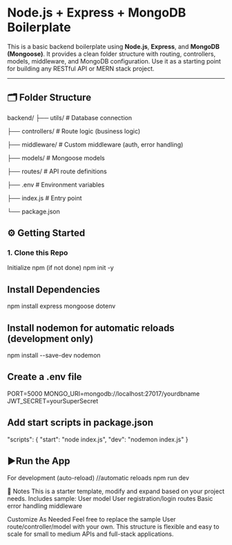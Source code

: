 # Node.js + Express + MongoDB Boilerplate

This is a basic backend boilerplate using **Node.js**, **Express**, and **MongoDB (Mongoose)**. It provides a clean folder structure with routing, controllers, models, middleware, and MongoDB configuration. Use it as a starting point for building any RESTful API or MERN stack project.

---

## 🗂️ Folder Structure

backend/
├── utils/ # Database connection

├── controllers/ # Route logic (business logic)

├── middleware/ # Custom middleware (auth, error handling)

├── models/ # Mongoose models

├── routes/ # API route definitions

├── .env # Environment variables

├── index.js # Entry point

└── package.json


## ⚙️ Getting Started

### 1. Clone this Repo  

Initialize npm (if not done)
npm init -y


## Install Dependencies
npm install express mongoose dotenv


## Install nodemon for automatic reloads (development only)
npm install --save-dev nodemon

## Create a .env file
PORT=5000
MONGO_URI=mongodb://localhost:27017/yourdbname
JWT_SECRET=yourSuperSecret


## Add start scripts in package.json

"scripts": {
  "start": "node index.js",
  "dev": "nodemon index.js" 
}

## ▶Run the App
For development (auto-reload) //automatic reloads
npm run dev



📌 Notes
This is a starter template, modify and expand based on your project needs.
Includes sample:
User model
User registration/login routes
Basic error handling middleware

 Customize As Needed
Feel free to replace the sample User route/controller/model with your own. This structure is flexible and easy to scale for small to medium APIs and full-stack applications.
